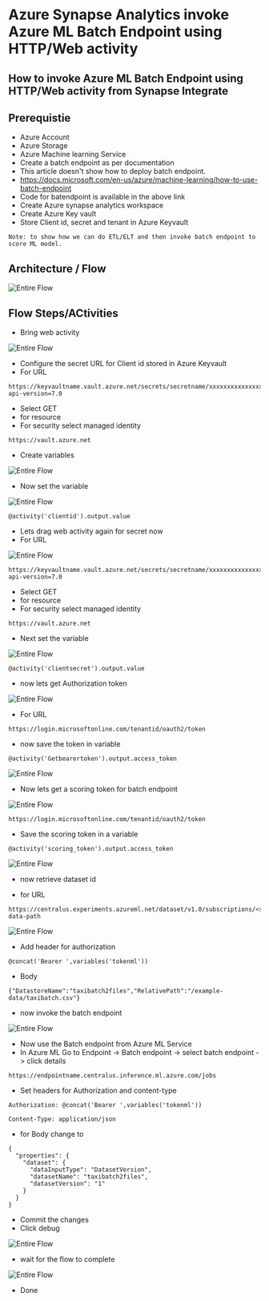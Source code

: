 # Azure Synapse Analytics invoke Azure ML Batch Endpoint using HTTP/Web activity

## How to invoke Azure ML Batch Endpoint using HTTP/Web activity from Synapse Integrate

## Prerequistie

- Azure Account
- Azure Storage
- Azure Machine learning Service
- Create a batch endpoint as per documentation
- This article doesn't show how to deploy batch endpoint.
- https://docs.microsoft.com/en-us/azure/machine-learning/how-to-use-batch-endpoint
- Code for batendpoint is available in the above link
- Create Azure synapse analytics workspace
- Create Azure Key vault
- Store Client id, secret and tenant in Azure Keyvault


```
Note: to show how we can do ETL/ELT and then invoke batch endpoint to score ML model.
```

## Architecture / Flow

![Entire Flow](https://github.com/balakreshnan/Samples2022/blob/main/SynapseIntegrate/Images/batendpthttp1.jpg "Entire Flow")

## Flow Steps/ACtivities

- Bring web activity

![Entire Flow](https://github.com/balakreshnan/Samples2022/blob/main/SynapseIntegrate/Images/batendpthttp2.jpg "Entire Flow")

- Configure the secret URL for Client id stored in Azure Keyvault
- For URL

```
https://keyvaultname.vault.azure.net/secrets/secretname/xxxxxxxxxxxxxxxxxxxxxxxxxxxxxx?api-version=7.0
```

- Select GET
- for resource
- For security select managed identity

```
https://vault.azure.net
```

- Create variables

![Entire Flow](https://github.com/balakreshnan/Samples2022/blob/main/SynapseIntegrate/Images/batendpthttp3.jpg "Entire Flow")

- Now set the variable

![Entire Flow](https://github.com/balakreshnan/Samples2022/blob/main/SynapseIntegrate/Images/batendpthttp4.jpg "Entire Flow")

```
@activity('clientid').output.value
```

- Lets drag web activity again for secret now
- For URL

![Entire Flow](https://github.com/balakreshnan/Samples2022/blob/main/SynapseIntegrate/Images/batendpthttp5.jpg "Entire Flow")

```
https://keyvaultname.vault.azure.net/secrets/secretname/xxxxxxxxxxxxxxxxxxxxxxxxxxxxxx?api-version=7.0
```

- Select GET
- for resource
- For security select managed identity

```
https://vault.azure.net
```

- Next set the variable

![Entire Flow](https://github.com/balakreshnan/Samples2022/blob/main/SynapseIntegrate/Images/batendpthttp6.jpg "Entire Flow")

```
@activity('clientsecret').output.value
```

- now lets get Authorization token

![Entire Flow](https://github.com/balakreshnan/Samples2022/blob/main/SynapseIntegrate/Images/batendpthttp7.jpg "Entire Flow")

 - For URL

```
https://login.microsoftonline.com/tenantid/oauth2/token
```

- now save the token in variable

```
@activity('Getbearertoken').output.access_token
```

![Entire Flow](https://github.com/balakreshnan/Samples2022/blob/main/SynapseIntegrate/Images/batendpthttp8.jpg "Entire Flow")

- Now lets get a scoring token for batch endpoint

![Entire Flow](https://github.com/balakreshnan/Samples2022/blob/main/SynapseIntegrate/Images/batendpthttp9.jpg "Entire Flow")

```
https://login.microsoftonline.com/tenantid/oauth2/token
```

- Save the scoring token in a variable

```
@activity('scoring_token').output.access_token
```

![Entire Flow](https://github.com/balakreshnan/Samples2022/blob/main/SynapseIntegrate/Images/batendpthttp10.jpg "Entire Flow")

- now retrieve dataset id

- for URL

```
https://centralus.experiments.azureml.net/dataset/v1.0/subscriptions/<subid>/resourceGroups/<rgname>/providers/Microsoft.MachineLearningServices/workspaces/<workspacename>/saveddatasets/from-data-path
```

![Entire Flow](https://github.com/balakreshnan/Samples2022/blob/main/SynapseIntegrate/Images/batendpthttp11.jpg "Entire Flow")

- Add header for authorization

```
@concat('Bearer ',variables('tokenml'))
```

- Body

```
{"DatastoreName":"taxibatch2files","RelativePath":"/example-data/taxibatch.csv"}
```

- now invoke the batch endpoint

![Entire Flow](https://github.com/balakreshnan/Samples2022/blob/main/SynapseIntegrate/Images/batendpthttp12.jpg "Entire Flow")

- Now use the Batch endpoint from Azure ML Service
- In Azure ML Go to Endpoint -> Batch endpoint -> select batch endpoint -> click details

```
https://endpointname.centralus.inference.ml.azure.com/jobs
```

- Set headers for Authorization and content-type

```
Authorization: @concat('Bearer ',variables('tokenml'))
```

```
Content-Type: application/json
```

- for Body change to

```
{
  "properties": {
    "dataset": {
      "dataInputType": "DatasetVersion",
      "datasetName": "taxibatch2files",
      "datasetVersion": "1"
    }
  }
}
```

- Commit the changes
- Click debug

![Entire Flow](https://github.com/balakreshnan/Samples2022/blob/main/SynapseIntegrate/Images/batendpthttp13.jpg "Entire Flow")

- wait for the flow to complete

![Entire Flow](https://github.com/balakreshnan/Samples2022/blob/main/SynapseIntegrate/Images/batendpthttp14.jpg "Entire Flow")

- Done